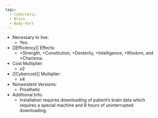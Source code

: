 ```yaml
---
tags:
  - Cybernetic
  - Brain
  - Body-Part
---
```

* Necessary to live:
	* Yes.
* [[Efficiency]] Effects:
	* +Strength, +Constitution, +Dexterity, +Intelligence, +Wisdom, and +Charisma.
* Cost Multiplier:
	* x2
* [[Cybercost]] Multiplier:
	* x4
* Nonexistent Versions:
	* Prosthetic
* Additional Info:
	* Installation requires downloading of patient’s brain data which requires a special machine and 8 hours of uninterrupted downloading.